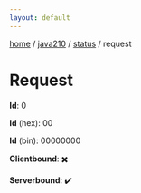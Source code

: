```yaml
---
layout: default
---
```


[home](/)  /  [java210](/protocol/java210)  /  [status](/protocol/java210/status)  /  request

# Request

**Id**: 0

**Id** (hex): 00

**Id** (bin): 00000000

**Clientbound**: ✖️

**Serverbound**: ✔️
